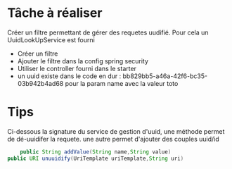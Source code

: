 # Tâche à réaliser

Créer un filtre permettant de gérer des requetes uudifié. Pour cela un UuidLookUpService est fourni
- Créer un filtre
- Ajouter le filtre dans la config spring security
- Utiliser le controller fourni dans le starter
- un uuid existe dans le code en dur : 
bb829bb5-a46a-42f6-bc35-03b942b4ad68 pour la param name avec la valeur toto

# Tips

Ci-dessous la signature du service de gestion d'uuid, une méthode permet de dé-uuidifer la requete. une autre permet d'ajouter des couples
uuid/id

```java
    public String addValue(String name,String value)
public URI unuuidify(UriTemplate uriTemplate,String uri)
```
